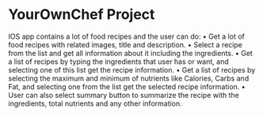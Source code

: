 # YourOwnChef Project

IOS app contains a lot of food recipes and the user can do: 
  •	Get a lot of food recipes with related images, title and description.
  •	Select a recipe from the list and get all information about it including the ingredients.
  •	Get a list of recipes by typing the ingredients that user has or want, and selecting one of this list get the recipe information.
  •	Get a list of recipes by selecting the maximum and minimum of nutrients like Calories, Carbs and Fat, and selecting one from the list get the selected recipe information.
  • User can also select summary button to summarize the recipe with the ingredients, total nutrients and any other information.

